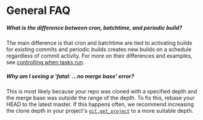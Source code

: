 # General FAQ

##### What is the difference between cron, batchtime, and periodic build?

The main difference is that cron and batchtime are tied to activating builds for existing commits and periodic builds creates new builds on a schedule regardless of commit activity. For more on their differences and examples, see [controlling when tasks run](Project-Configuration/Controlling-when-tasks-run).

##### Why am I seeing a 'fatal: ...no merge base' error?

This is most likely because your repo was cloned with a specified depth and the merge base was outside the range of the depth. To fix this, rebase your HEAD to the latest master. If this happens often, we recommend increasing the clone depth in your project's [`git.get_project`](Project-Configuration/Project-Commands#gitget_project) to a more suitable depth.  
